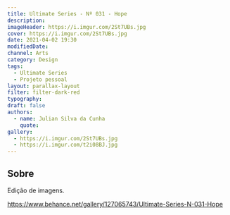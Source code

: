 ```yaml
---
title: Ultimate Series - Nº 031 - Hope
description:
imageHeader: https://i.imgur.com/2St7UBs.jpg
cover: https://i.imgur.com/2St7UBs.jpg
date: 2021-04-02 19:30
modifiedDate:
channel: Arts
category: Design
tags:
  - Ultimate Series
  - Projeto pessoal
layout: parallax-layout
filter: filter-dark-red
typography:
draft: false
authors:
  - name: Julian Silva da Cunha
    quote:
gallery:
  - https://i.imgur.com/2St7UBs.jpg
  - https://i.imgur.com/t2i08BJ.jpg
---
```


## Sobre

Edição de imagens.

https://www.behance.net/gallery/127065743/Ultimate-Series-N-031-Hope
